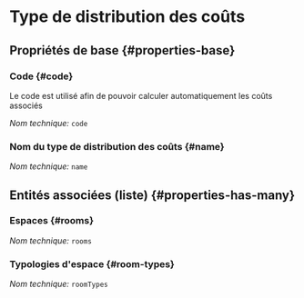 # Type de distribution des coûts
<!--- THIS FILE IS GENERATED PLEASE DO NOT EDIT IT DIRECTLY --->



<OH code="distributionCostType"/>


## Propriétés de base {#properties-base}

### Code {#code}

Le code est utilisé afin de pouvoir calculer automatiquement les coûts associés

*Nom technique:* ```code```
<PH code="distributionCostType:code"/>

### Nom du type de distribution des coûts {#name}



*Nom technique:* ```name```
<PH code="distributionCostType:name"/>




## Entités associées (liste) {#properties-has-many}

### Espaces {#rooms}



*Nom technique:* ```rooms```
<PH code="distributionCostType:rooms"/>

### Typologies d'espace {#room-types}



*Nom technique:* ```roomTypes```
<PH code="distributionCostType:roomTypes"/>




